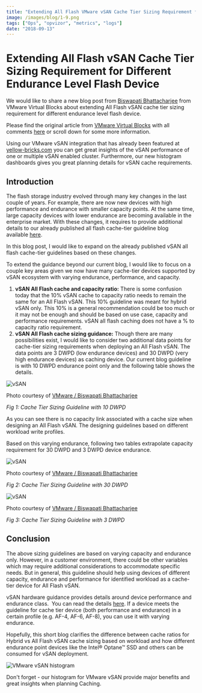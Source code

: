 ```yaml
---
title: "Extending All Flash VMware vSAN Cache Tier Sizing Requirement for Different Endurance Level Flash Device"
image: /images/blog/1-9.png
tags: ["Ops", "opvizor", "metrics", "logs"]
date: "2018-09-13"
---
```


# Extending All Flash vSAN Cache Tier Sizing Requirement for Different Endurance Level Flash Device

We would like to share a new blog post from [Biswapati Bhattacharjee](https://blogs.vmware.com/virtualblocks/author/biswapati_bhattacharjee/) from VMware Virtual Blocks about extending All Flash vSAN cache tier sizing requirement for different endurance level flash device.

Please find the original article from [VMware Virtual Blocks](https://blogs.vmware.com/virtualblocks) with all comments [here](https://blogs.vmware.com/virtualblocks/2018/08/23/extending-all-flash-vsan-cache-tier-sizing-requirement-for-different-endurance-level-flash-device/?src=so_5b8971ef0c241&cid=70134000001CTmC) or scroll down for some more information.

Using our VMware vSAN integration that has already been featured at [yellow-bricks.com](http://www.yellow-bricks.com) you can get great insights of the vSAN performance of one or multiple vSAN enabled cluster. Furthermore, our new histogram dashboards gives you great planning details for vSAN cache requirements.

## Introduction

The flash storage industry evolved through many key changes in the last couple of years. For example, there are now new devices with high performance and endurance with smaller capacity points. At the same time, large capacity devices with lower endurance are becoming available in the enterprise market. With these changes, it requires to provide additional details to our already published all flash cache-tier guideline blog available [here](https://blogs.vmware.com/virtualblocks/2017/01/18/designing-vsan-disk-groups-cache-ratio-revisited/).

In this blog post, I would like to expand on the already published vSAN all flash cache-tier guidelines based on these changes.

To extend the guidance beyond our current blog, I would like to focus on a couple key areas given we now have many cache-tier devices supported by vSAN ecosystem with varying endurance, performance, and capacity.

1. **vSAN All Flash cache and capacity ratio:** There is some confusion today that the 10% vSAN cache to capacity ratio needs to remain the same for an All Flash vSAN. This 10% guideline was meant for hybrid vSAN only. This 10% is a general recommendation could be too much or it may not be enough and should be based on use case, capacity and performance requirements. vSAN all flash caching does not have a % to capacity ratio requirement.
2. **vSAN All Flash cache sizing guidance:** Though there are many possibilities exist, I would like to consider two additional data points for cache-tier sizing requirements when deploying an All Flash vSAN. The data points are 3 DWPD (low endurance devices) and 30 DWPD (very high endurance devices) as caching device. Our current blog guideline is with 10 DWPD endurance point only and the following table shows the details.

![vSAN](/images/blog/1-9.png)

Photo courtesy of [VMware / Biswapati Bhattacharjee](https://blogs.vmware.com/virtualblocks/2018/08/23/extending-all-flash-vsan-cache-tier-sizing-requirement-for-different-endurance-level-flash-device/?src=so_5b8971ef0c241&cid=70134000001CTmC)

 _Fig 1: Cache Tier Sizing Guideline with 10 DWPD_

As you can see there is no capacity link associated with a cache size when designing an All Flash vSAN. The designing guidelines based on different workload write profiles.

Based on this varying endurance, following two tables extrapolate capacity requirement for 30 DWPD and 3 DWPD device endurance.

![vSAN](/images/blog/2-9.png)

Photo courtesy of [VMware / Biswapati Bhattacharjee](https://blogs.vmware.com/virtualblocks/2018/08/23/extending-all-flash-vsan-cache-tier-sizing-requirement-for-different-endurance-level-flash-device/?src=so_5b8971ef0c241&cid=70134000001CTmC)

_Fig 2: Cache Tier Sizing Guideline with 30 DWPD_

![vSAN](/images/blog/3-8.png)

Photo courtesy of [VMware / Biswapati Bhattacharjee](https://blogs.vmware.com/virtualblocks/2018/08/23/extending-all-flash-vsan-cache-tier-sizing-requirement-for-different-endurance-level-flash-device/?src=so_5b8971ef0c241&cid=70134000001CTmC)

 _Fig 3: Cache Tier Sizing Guideline with 3 DWPD_

## Conclusion

The above sizing guidelines are based on varying capacity and endurance only. However, in a customer environment, there could be other variables which may require additional considerations to accommodate specific needs. But in general, this guideline should help using devices of different capacity, endurance and performance for identified workload as a cache-tier device for All Flash vSAN.

vSAN hardware guidance provides details around device performance and endurance class.  You can read the details [here](https://www.vmware.com/resources/compatibility/vsan_profile.html?locale=en). If a device meets the guideline for cache tier device (both performance and endurance) in a certain profile (e.g. AF-4, AF-6, AF-8), you can use it with varying endurance.

Hopefully, this short blog clarifies the difference between cache ratios for Hybrid vs All Flash vSAN cache sizing based on workload and how different endurance point devices like the Intel® Optane™ SSD and others can be consumed for vSAN deployment.

![VMware vSAN histogram](/images/blog/vsan_diskgroups_histogram-1.png)

Don't forget - our histogram for VMware vSAN provide major benefits and great insights when planning Caching.
